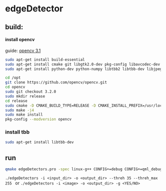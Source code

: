 # edgeDetector

## build:
#### install opencv
guide: [opencv 3.1](http://embedonix.com/articles/image-processing/installing-opencv-3-1-0-on-ubuntu/)
```bash
sudo apt-get install build-essential
sudo apt-get install cmake git libgtk2.0-dev pkg-config libavcodec-dev libavformat-dev libswscale-dev
sudo apt-get install python-dev python-numpy libtbb2 libtbb-dev libjpeg-dev libpng-dev libtiff-dev libjasper-dev libdc1394-22-dev

cd /opt
git clone https://github.com/opencv/opencv.git
cd opencv
sudo git checkout 3.2.0
sudo mkdir release
cd release
sudo cmake -D CMAKE_BUILD_TYPE=RELEASE -D CMAKE_INSTALL_PREFIX=/usr/local ..
sudo make -j4
sudo make install
pkg-config --modversion opencv
```
### install tbb
```bash
sudo apt-get install libtbb-dev
```

## run
```bash
qmake edgeDetectors.pro -spec linux-g++ CONFIG+=debug CONFIG+=qml_debug && make -j4 
```
``
./edgeDetectors -i <input_dir> -o <output_dir> --threh 35 --threh_max 255 
``
or
``
./edgeDetectors -i <image> -o <output_dir> -g <YES/NO> 
``

